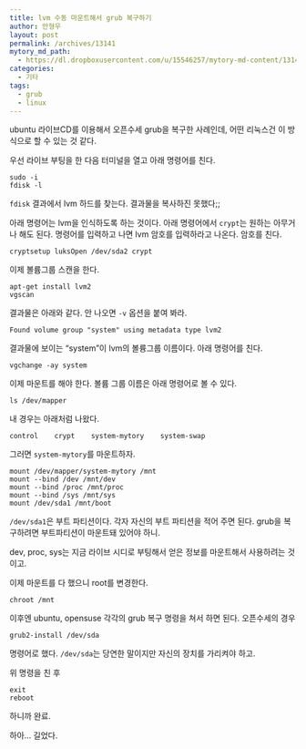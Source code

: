 ```yaml
---
title: lvm 수동 마운트해서 grub 복구하기
author: 안형우
layout: post
permalink: /archives/13141
mytory_md_path:
  - https://dl.dropboxusercontent.com/u/15546257/mytory-md-content/13141-mount-lvm.md
categories:
  - 기타
tags:
  - grub
  - linux
---
```

ubuntu 라이브CD를 이용해서 오픈수세 grub을 복구한 사례인데, 어떤 리눅스건 이 방식으로 할 수 있는 것 같다.

우선 라이브 부팅을 한 다음 터미널을 열고 아래 명령어를 친다.

    sudo -i
    fdisk -l
    

`fdisk` 결과에서 lvm 하드를 찾는다. 결과물을 복사하진 못했다;;

아래 명령어는 lvm을 인식하도록 하는 것이다. 아래 명령어에서 `crypt`는 원하는 아무거나 해도 된다. 명령어를 입력하고 나면 lvm 암호를 입력하라고 나온다. 암호를 친다.

    cryptsetup luksOpen /dev/sda2 crypt
    

이제 볼륨그룹 스캔을 한다.

    apt-get install lvm2
    vgscan
    

결과물은 아래와 같다. 안 나오면 `-v` 옵션을 붙여 봐라.

    Found volume group "system" using metadata type lvm2
    

결과물에 보이는 &#8220;system&#8221;이 lvm의 볼륭그룹 이름이다. 아래 명령어를 친다.

    vgchange -ay system
    

이제 마운트를 해야 한다. 볼륨 그룹 이름은 아래 명령어로 볼 수 있다.

    ls /dev/mapper
    

내 경우는 아래처럼 나왔다.

    control    crypt    system-mytory    system-swap


그러면 `system-mytory`를 마운트하자.

    mount /dev/mapper/system-mytory /mnt
    mount --bind /dev /mnt/dev
    mount --bind /proc /mnt/proc
    mount --bind /sys /mnt/sys
    mount /dev/sda1 /mnt/boot


`/dev/sda1`은 부트 파티션이다. 각자 자신의 부트 파티션을 적어 주면 된다. grub을 복구하려면 부트파티션이 마운트돼 있어야 하니. 

dev, proc, sys는 지금 라이브 시디로 부팅해서 얻은 정보를 마운트해서 사용하려는 것이고. 

이제 마운트를 다 했으니 root를 변경한다.

    chroot /mnt
    

이후엔 ubuntu, opensuse 각각의 grub 복구 명령을 쳐서 하면 된다. 오픈수세의 경우

    grub2-install /dev/sda


명령어로 했다. `/dev/sda`는 당연한 말이지만 자신의 장치를 가리켜야 하고.

위 명령을 친 후

    exit
    reboot
    

하니까 완료.

하아&#8230; 길었다.
